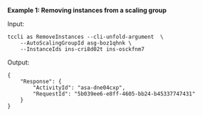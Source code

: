**Example 1: Removing instances from a scaling group**



Input: 

```
tccli as RemoveInstances --cli-unfold-argument  \
    --AutoScalingGroupId asg-boz1qhnk \
    --InstanceIds ins-cri8d02t ins-osckfnm7
```

Output: 
```
{
    "Response": {
        "ActivityId": "asa-dne04cxp",
        "RequestId": "5b039ee6-e8ff-4605-bb24-b45337747431"
    }
}
```

